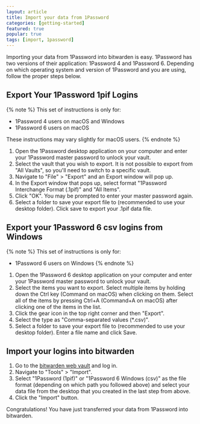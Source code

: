 ```yaml
---
layout: article
title: Import your data from 1Password
categories: [getting-started]
featured: true
popular: true
tags: [import, 1password]
---
```


Importing your data from 1Password into bitwarden is easy. 1Password has two versions of their application: 1Password 4 and 1Password 6. Depending on which operating system and version of 1Password and you are using, follow the proper steps below.

## Export Your 1Password 1pif Logins

{% note %}
This set of instructions is only for:

- 1Password 4 users on macOS and Windows
- 1Password 6 users on macOS

These instructions may vary slightly for macOS users.
{% endnote %}

1. Open the 1Password desktop application on your computer and enter your 1Password master password to unlock your vault.
2. Select the vault that you wish to export. It is not possible to export from "All Vaults", so you'll need to switch to a specific vault.
3. Navigate to "File" > "Export" and an Export window will pop up.
4. In the Export window that pops up, select format "1Password Interchange Format (.1pif)" and "All Items".
5. Click "OK". You may be prompted to enter your master password again.
6. Select a folder to save your export file to (recommended to use your desktop folder). Click save to export your .1pif data file.

## Export your 1Password 6 csv logins from Windows

{% note %}
This set of instructions is only for:

- 1Password 6 users on Windows
{% endnote %}

1. Open the 1Password 6 desktop application on your computer and enter your 1Password master password to unlock your vault.
2. Select the items you want to export. Select multiple items by holding down the Ctrl key (Command on macOS) when clicking on them. Select all of the items by pressing Ctrl+A (Command+A on macOS) after clicking one of the items in the list.
3. Click the gear icon in the top right corner and then "Export".
4. Select the type as "Comma-separated values (*.csv)".
5. Select a folder to save your export file to (recommended to use your desktop folder). Enter a file name and click Save.

## Import your logins into bitwarden

1. Go to the [bitwarden web vault][bitwarden-vault] and log in.
2. Navigate to "Tools" > "Import".
3. Select "1Password (1pif)" or "1Password 6 Windows (csv)" as the file format (depending on which path you followed above) and select your data file from the desktop that you created in the last step from above.
4. Click the "Import" button.

Congratulations! You have just transferred your data from 1Password into bitwarden.

[bitwarden-vault]: https://vault.bitwarden.com
